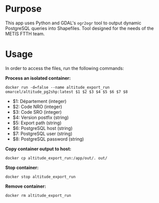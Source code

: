 # Purpose
This app uses Python and GDAL's `ogr2ogr` tool to output dynamic PostgreSQL queries into Shapefiles.
Tool designed for the needs of the METIS FTTH team.

# Usage

In order to access the files, run the following commands:

**Process an isolated container:**

`docker run -d=false --name altitude_export_run omarcel/altitude_pg2shp:latest $1 $2 $3 $4 $5 $6 $7 $8`

- $1: Département (integer)
- $2: Code NRO (integer)
- $3: Code SRO (integer)
- $4: Version postfix (string)
- $5: Export path (string)
- $6: PostgreSQL host (string)
- $7: PostgreSQL user (string)
- $8: PostgreSQL password (string)

**Copy container output to host:**

`docker cp altitude_export_run:/app/out/. out/`

**Stop container:**

`docker stop altitude_export_run`

**Remove container:**

`docker rm altitude_export_run`
